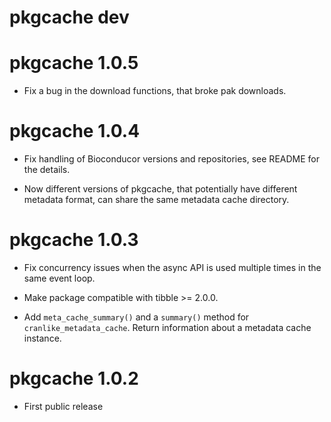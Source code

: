 
# pkgcache dev

# pkgcache 1.0.5

* Fix a bug in the download functions, that broke pak downloads.

# pkgcache 1.0.4

* Fix handling of Bioconducor versions and repositories, see
  README for the details.

* Now different versions of pkgcache, that potentially have different
  metadata format, can share the same metadata cache directory.

# pkgcache 1.0.3

* Fix concurrency issues when the async API is used multiple times in the
  same event loop.

* Make package compatible with tibble >= 2.0.0.

* Add `meta_cache_summary()` and a `summary()` method for
  `cranlike_metadata_cache`. Return information about a metadata cache
  instance.

# pkgcache 1.0.2

* First public release
